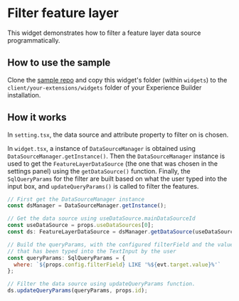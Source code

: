 # Filter feature layer

This widget demonstrates how to filter a feature layer data source programmatically.

## How to use the sample

Clone the [sample repo](https://github.com/esri/arcgis-experience-builder-sdk-resources) and copy this widget's folder (within `widgets`) to the `client/your-extensions/widgets` folder of your Experience Builder installation.

## How it works

In `setting.tsx`, the data source and attribute property to filter on is chosen.

In `widget.tsx`, a instance of `DataSourceManager` is obtained using `DataSourceManager.getInstance()`. Then the `DataSourceManager` instance is used to get the `FeatureLayerDataSource` (the one that was chosen in the settings panel) using the `getDataSource()` function. Finally, the `SqlQueryParams` for the filter are built based on what the user typed into the input box, and `updateQueryParams()` is called to filter the features.

```js
// First get the DataSourceManager instance
const dsManager = DataSourceManager.getInstance();

// Get the data source using useDataSource.mainDataSourceId
const useDataSource = props.useDataSources[0];
const ds: FeatureLayerDataSource = dsManager.getDataSource(useDataSource.mainDataSourceId) as FeatureLayerDataSource;

// Build the queryParams, with the configured filterField and the value
// that has been typed into the TextInput by the user
const queryParams: SqlQueryParams = {
  where: `${props.config.filterField} LIKE '%${evt.target.value}%'`
};

// Filter the data source using updateQueryParams function.
ds.updateQueryParams(queryParams, props.id);
```
